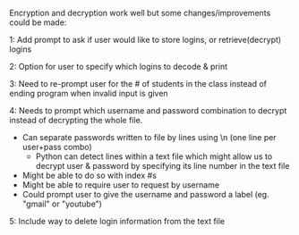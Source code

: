 Encryption and decryption work well but some changes/improvements could be made:

1: Add prompt to ask if user would like to store logins, or retrieve(decrypt) logins

2: Option for user to specify which logins to decode & print

3: Need to re-prompt user for the # of students in the class instead of ending program when invalid input is given

4: Needs to prompt which username and password combination to decrypt instead of decrypting the whole file.
- Can separate passwords written to file by lines using \n (one line per user+pass combo)
  - Python can detect lines within a text file which might allow us to decrypt user & password by specifying its line number in the text file
- Might be able to do so with index #s
- Might be able to require user to request by username
- Could prompt user to give the username and password a label (eg. "gmail" or "youtube")

5: Include way to delete login information from the text file
